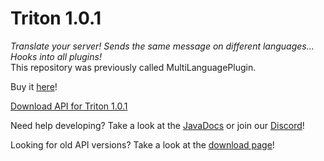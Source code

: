 # Triton 1.0.1
_Translate your server! Sends the same message on different languages... Hooks into all plugins!_  
This repository was previously called MultiLanguagePlugin.

Buy it [here](https://www.spigotmc.org/resources/triton.30331/)!


[Download API for Triton 1.0.1](https://cdn.rexcantor64.com/triton/api/TritonAPI-v1.0.0.jar)

Need help developing? Take a look at the [JavaDocs](https://triton.rexcantor64.com/javadocs) or join our [Discord](https://triton.rexcantor64.com/discord)!

Looking for old API versions? Take a look at the [download page](https://github.com/Rexcantor/Triton/wiki/Downloads)!
